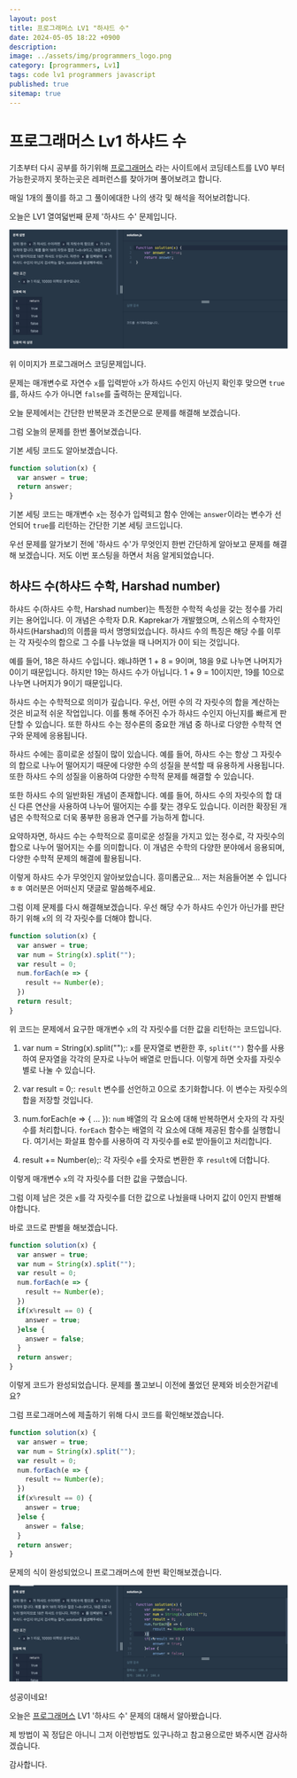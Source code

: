 ```yaml
---
layout: post
title: 프로그래머스 LV1 "하샤드 수"
date: 2024-05-05 18:22 +0900
description: 
image: ../assets/img/programmers_logo.png
category: [programmers, Lv1]
tags: code lv1 programmers javascript
published: true
sitemap: true
---
```


# 프로그래머스 Lv1 하샤드 수

  기초부터 다시 공부를 하기위해 [프로그래머스](https://programmers.co.kr/) 라는 사이트에서
  코딩테스트를 LV0 부터 가능한곳까지 못하는곳은 레퍼런스를 찾아가며 풀어보려고 합니다.
  
  매일 1개의 풀이를 하고 그 풀이에대한 나의 생각 및 해석을 적어보려합니다.

  오늘은 LV1 열여덟번째 문제 '하샤드 수' 문제입니다.

  ![프로그래머스 이미지](/assets/img/post38_01.png)

  위 이미지가 프로그래머스 코딩문제입니다.
  
  문제는 매개변수로 자연수 `x`를 입력받아 `x`가 하샤드 수인지 아닌지 확인후 맞으면 `true`를, 하샤드 수가 아니면 `false`를 출력하는 문제입니다.

  오늘 문제에서는 간단한 반복문과 조건문으로 문제를 해결해 보겠습니다.

  그럼 오늘의 문제를 한번 풀어보겠습니다.

  기본 세팅 코드도 알아보겠습니다.

```javascript
function solution(x) {
  var answer = true;
  return answer;
}
```

기본 세팅 코드는 매개변수 `x`는 정수가 입력되고 함수 안에는 `answer`이라는 변수가 선언되어 `true`를 리턴하는 간단한 기본 세팅 코드입니다.

우선 문제를 알가보기 전에 '하샤드 수'가 무엇인지 한번 간단하게 알아보고 문제를 해결해 보겠습니다. 저도 이번 포스팅을 하면서 처음 알게되었습니다.

## 하샤드 수(하샤드 수학, Harshad number)

하샤드 수(하샤드 수학, Harshad number)는 특정한 수학적 속성을 갖는 정수를 가리키는 용어입니다. 이 개념은 수학자 D.R. Kaprekar가 개발했으며, 스위스의 수학자인 하샤드(Harshad)의 이름을 따서 명명되었습니다. 하샤드 수의 특징은 해당 수를 이루는 각 자릿수의 합으로 그 수를 나누었을 때 나머지가 0이 되는 것입니다.

예를 들어, 18은 하샤드 수입니다. 왜냐하면 1 + 8 = 9이며, 18을 9로 나누면 나머지가 0이기 때문입니다. 하지만 19는 하샤드 수가 아닙니다. 1 + 9 = 10이지만, 19를 10으로 나누면 나머지가 9이기 때문입니다.

하샤드 수는 수학적으로 의미가 깊습니다. 우선, 어떤 수의 각 자릿수의 합을 계산하는 것은 비교적 쉬운 작업입니다. 이를 통해 주어진 수가 하샤드 수인지 아닌지를 빠르게 판단할 수 있습니다. 또한 하샤드 수는 정수론의 중요한 개념 중 하나로 다양한 수학적 연구와 문제에 응용됩니다.

하샤드 수에는 흥미로운 성질이 많이 있습니다. 예를 들어, 하샤드 수는 항상 그 자릿수의 합으로 나누어 떨어지기 때문에 다양한 수의 성질을 분석할 때 유용하게 사용됩니다. 또한 하샤드 수의 성질을 이용하여 다양한 수학적 문제를 해결할 수 있습니다.

또한 하샤드 수의 일반화된 개념이 존재합니다. 예를 들어, 하샤드 수의 자릿수의 합 대신 다른 연산을 사용하여 나누어 떨어지는 수를 찾는 경우도 있습니다. 이러한 확장된 개념은 수학적으로 더욱 풍부한 응용과 연구를 가능하게 합니다.

요약하자면, 하샤드 수는 수학적으로 흥미로운 성질을 가지고 있는 정수로, 각 자릿수의 합으로 나누어 떨어지는 수를 의미합니다. 이 개념은 수학의 다양한 분야에서 응용되며, 다양한 수학적 문제의 해결에 활용됩니다.

이렇게 하샤드 수가 무엇인지 알아보았습니다. 흥미롭군요... 저는 처음들어본 수 입니다ㅎㅎ 여러분은 어떠신지 댓글로 말씀해주세요.

그럼 이제 문제를 다시 해결해보겠습니다. 우선 해당 수가 하샤드 수인가 아닌가를 판단하기 위해 `x`의 의 각 자릿수를 더해야 합니다.

```javascript
function solution(x) {
  var answer = true;
  var num = String(x).split("");
  var result = 0;
  num.forEach(e => {
    result += Number(e);
  })
  return result;
}
```

위 코드는 문제에서 요구한 매개변수 `x`의 각 자릿수를 더한 값을 리턴하는 코드입니다.

1. var num = String(x).split("");: `x`를 문자열로 변환한 후, `split("")` 함수를 사용하여 문자열을 각각의 문자로 나누어 배열로 만듭니다. 이렇게 하면 숫자를 자릿수 별로 나눌 수 있습니다.

2. var result = 0;: `result` 변수를 선언하고 0으로 초기화합니다. 이 변수는 자릿수의 합을 저장할 것입니다.

3. num.forEach(e => { ... }): `num` 배열의 각 요소에 대해 반복하면서 숫자의 각 자릿수를 처리합니다. `forEach` 함수는 배열의 각 요소에 대해 제공된 함수를 실행합니다. 여기서는 화살표 함수를 사용하여 각 자릿수를 e로 받아들이고 처리합니다.

4. result += Number(e);: 각 자릿수 `e`를 숫자로 변환한 후 `result`에 더합니다.

이렇게 매개변수 `x`의 각 자릿수를 더한 값을 구했습니다.

그럼 이제 남은 것은 `x`를 각 자릿수를 더한 값으로 나눴을때 나머지 값이 0인지 판별해야합니다.

바로 코드로 판별을 해보겠습니다.

```javascript
function solution(x) {
  var answer = true;
  var num = String(x).split("");
  var result = 0;
  num.forEach(e => {
    result += Number(e);
  })
  if(x%result == 0) {
    answer = true;
  }else {
    answer = false;
  }
  return answer;
}
```

이렇게 코드가 완성되었습니다. 문제를 풀고보니 이전에 풀었던 문제와 비슷한거같네요?

그럼 프로그래머스에 제출하기 위해 다시 코드를 확인해보겠습니다.

```javascript
function solution(x) {
  var answer = true;
  var num = String(x).split("");
  var result = 0;
  num.forEach(e => {
    result += Number(e);
  })
  if(x%result == 0) {
    answer = true;
  }else {
    answer = false;
  }
  return answer;
}
```

문제의 식이 완성되었으니 프로그래머스에 한번 확인해보겠습니다.

![프로그래머스 이미지](/assets/img/post38_02.png)

성공이네요!

오늘은 [프로그래머스](https://programmers.co.kr/) LV1 '하샤드 수' 문제의 대해서 알아봤습니다.

제 방법이 꼭 정답은 아니니 그저 이런방법도 있구나하고 참고용으로만 봐주시면 감사하겠습니다.

감사합니다.
